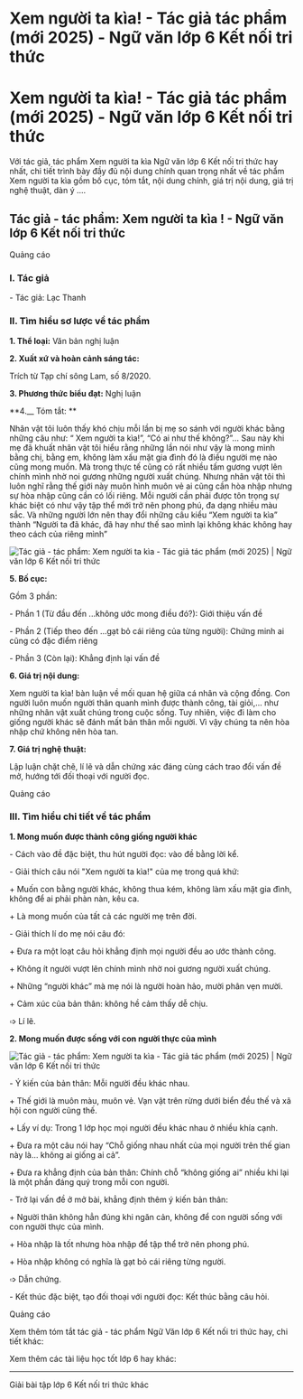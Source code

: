 # Xem người ta kìa! - Tác giả tác phẩm (mới 2025) - Ngữ văn lớp 6 Kết nối tri thức

# Xem người ta kìa! - Tác giả tác phẩm (mới 2025) - Ngữ văn lớp 6 Kết nối tri thức

Với tác giả, tác phẩm Xem người ta kìa Ngữ văn lớp 6 Kết nối tri thức hay nhất, chi tiết trình bày đầy đủ nội dung chính quan trọng nhất về tác phẩm Xem người ta kìa gồm bố cục, tóm tắt, nội dung chính, giá trị nội dung, giá trị nghệ thuật, dàn ý ....

## Tác giả - tác phẩm: Xem người ta kìa ! - Ngữ văn lớp 6 Kết nối tri thức

Quảng cáo

### **I. Tác giả**

\- Tác giả: Lạc Thanh 

### **II. Tìm hiểu sơ lược về tác phẩm**

**1\. Thể loại:** Văn bản nghị luận

**2\. Xuất xứ và hoàn cảnh sáng tác:**

Trích từ Tạp chí sông Lam, số 8/2020.

**3\. Phương thức biểu đạt:** Nghị luận 

**4.__ Tóm tắt: **

Nhân vật tôi luôn thấy khó chịu mỗi lần bị mẹ so sánh với người khác bằng những câu như: “ Xem người ta kìa!”, “Có ai như thế không?”… Sau này khi mẹ đã khuất nhân vật tôi hiểu rằng những lần nói như vậy là mong mình bằng chị, bằng em, không làm xấu mặt gia đình đó là điều người mẹ nào cũng mong muốn. Mà trong thực tế cũng có rất nhiều tấm gương vượt lên chính mình nhờ noi gương những người xuất chúng. Nhưng nhân vật tôi thì luôn nghĩ rằng thế giới này muôn hình muôn vẻ ai cũng cần hòa nhập nhưng sự hòa nhập cũng cần có lối riêng. Mỗi người cần phải được tôn trọng sự khác biệt có như vậy tập thể mới trở nên phong phú, đa dạng nhiều màu sắc. Và những người lớn nên thay đổi những câu kiểu “Xem người ta kìa” thành “Người ta đã khác, đã hay như thế sao mình lại không khác không hay theo cách của riêng mình”

![Tác giả - tác phẩm: Xem người ta kìa - Tác giả tác phẩm \(mới 2025\) | Ngữ văn lớp 6 Kết nối tri thức](https://vietjack.com/soan-van-lop-6-kn/images/tac-gia-tac-pham-xem-nguoi-ta-kia-75988.png)

**5\. Bố cục:**

Gồm 3 phần: 

\- Phần 1 (Từ đầu đến ...không ước mong điều đó?): Giới thiệu vấn đề

\- Phần 2 (Tiếp theo đến ...gạt bỏ cái riêng của từng người): Chứng minh ai cũng có đặc điểm riêng

\- Phần 3 (Còn lại): Khẳng định lại vấn đề

**6\. Giá trị nội dung:**

Xem người ta kìa! bàn luận về mối quan hệ giữa cá nhân và cộng đồng. Con người luôn muốn người thân quanh mình được thành công, tài giỏi,... như những nhân vật xuất chúng trong cuộc sống. Tuy nhiên, việc đi làm cho giống người khác sẽ đánh mất bản thân mỗi người. Vì vậy chúng ta nên hòa nhập chứ không nên hòa tan.

**7\. Giá trị nghệ thuật:**

Lập luận chặt chẽ, lí lẽ và dẫn chứng xác đáng cùng cách trao đổi vấn đề mở, hướng tới đối thoại với người đọc.

Quảng cáo

### **III. Tìm hiểu chi tiết về tác phẩm**

**1\. Mong muốn được thành công giống người khác**

\- Cách vào đề đặc biệt, thu hút người đọc: vào đề bằng lời kể.

\- Giải thích câu nói "Xem người ta kìa!" của mẹ trong quá khứ:

\+ Muốn con bằng người khác, không thua kém, không làm xấu mặt gia đình, không để ai phải phàn nàn, kêu ca.

\+ Là mong muốn của tất cả các người mẹ trên đời.

\- Giải thích lí do mẹ nói câu đó:

\+ Đưa ra một loạt câu hỏi khẳng định mọi người đều ao ước thành công.

\+ Không ít người vượt lên chính mình nhờ noi gương người xuất chúng.

\+ Những “người khác” mà mẹ nói là người hoàn hảo, mười phân vẹn mười.

\+ Cảm xúc của bản thân: không hề cảm thấy dễ chịu.

➩ Lí lẽ.

**2\. Mong muốn được sống với con người thực của mình**

![Tác giả - tác phẩm: Xem người ta kìa - Tác giả tác phẩm \(mới 2025\) | Ngữ văn lớp 6 Kết nối tri thức](https://vietjack.com/soan-van-lop-6-kn/images/tac-gia-tac-pham-xem-nguoi-ta-kia-75989.png)

\- Ý kiến của bản thân: Mỗi người đều khác nhau.

\+ Thế giới là muôn màu, muôn vẻ. Vạn vật trên rừng dưới biển đều thế và xã hội con người cũng thế.

\+ Lấy ví dụ: Trong 1 lớp học mọi người đều khác nhau ở nhiều khía cạnh.

\+ Đưa ra một câu nói hay “Chỗ giống nhau nhất của mọi người trên thế gian này là… không ai giống ai cả”.

\+ Đưa ra khẳng định của bản thân: Chính chỗ “không giống ai” nhiều khi lại là một phần đáng quý trong mỗi con người.

\- Trở lại vấn đề ở mở bài, khẳng định thêm ý kiến bản thân:

\+ Người thân không hẳn đúng khi ngăn cản, không để con người sống với con người thực của mình.

\+ Hòa nhập là tốt nhưng hòa nhập để tập thể trở nên phong phú.

\+ Hòa nhập không có nghĩa là gạt bỏ cái riêng từng người.

➩ Dẫn chứng.

\- Kết thúc đặc biệt, tạo đối thoại với người đọc: Kết thúc bằng câu hỏi.

Quảng cáo

Xem thêm tóm tắt tác giả - tác phẩm Ngữ Văn lớp 6 Kết nối tri thức hay, chi tiết khác:

Xem thêm các tài liệu học tốt lớp 6 hay khác:

* * *

Giải bài tập lớp 6 Kết nối tri thức khác
